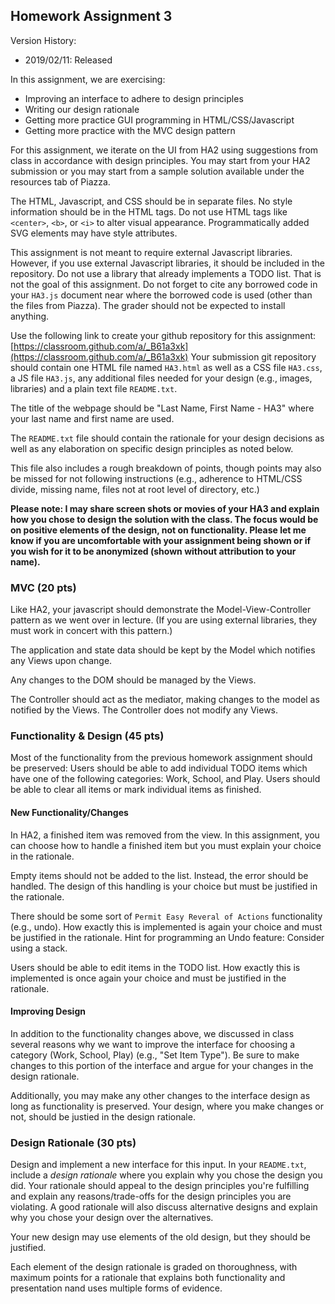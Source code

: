 ## Homework Assignment 3

Version History: 

- 2019/02/11: Released

In this assignment, we are exercising:

- Improving an interface to adhere to design principles
- Writing our design rationale
- Getting more practice GUI programming in HTML/CSS/Javascript
- Getting more practice with the MVC design pattern

For this assignment, we iterate on the UI from HA2 using suggestions from
class in accordance with design principles. You may start from your HA2
submission or you may start from a sample solution available under the
resources tab of Piazza.

The HTML, Javascript, and CSS should be in separate files. No style
information should be in the HTML tags. Do not use HTML tags like `<center>`,
`<b>`, or `<i>` to alter visual appearance.  Programmatically added SVG
elements may have style attributes.

This assignment is not meant to require external Javascript libraries.
However, if you use external Javascript libraries, it should be included in
the repository. Do not use a library that already implements a TODO list.
That is not the goal of this assignment. Do not forget to cite any borrowed
code in your `HA3.js` document near where the borrowed code is used (other
than the files from Piazza). The grader should not be expected to install
anything. 

Use the following link to create your github repository for this assignment:
[https://classroom.github.com/a/_B61a3xk](https://classroom.github.com/a/_B61a3xk)
Your submission git repository should contain one HTML file named `HA3.html`
as well as a CSS file `HA3.css`, a JS file `HA3.js`, any additional files
needed for your design (e.g., images, libraries) and a plain text file
`README.txt`.

The title of the webpage should be "Last Name, First Name - HA3" where your
last name and first name are used.

The `README.txt` file should contain the rationale for your design decisions
as well as any elaboration on specific design principles as noted below.

This file also includes a rough breakdown of points, though points may also be
missed for not following instructions (e.g., adherence to HTML/CSS divide,
missing name, files not at root level of directory, etc.)

**Please note: I may share screen shots or movies of your HA3 and explain how
you chose to design the solution with the class. The focus would be on
positive elements of the design, not on functionality. Please let me know if
you are uncomfortable with your assignment being shown or if you wish for it
to be anonymized (shown without attribution to your name).**

### MVC (20 pts)

Like HA2, your javascript should demonstrate the Model-View-Controller pattern
as we went over in lecture. (If you are using external libraries, they must
work in concert with this pattern.)

The application and state data should be kept by the Model which notifies any
Views upon change.

Any changes to the DOM should be managed by the Views. 

The Controller should act as the mediator, making changes to the model as
notified by the Views. The Controller does not modify any Views.


### Functionality & Design (45 pts)

Most of the functionality from the previous homework assignment should be
preserved: Users should be able to add individual TODO items which have one of
the following categories: Work, School, and Play. Users should be able to
clear all items or mark individual items as finished.

#### New Functionality/Changes

In HA2, a finished item was removed from the view. In this assignment, you can
choose how to handle a finished item but you must explain your choice in the
rationale.

Empty items should not be added to the list. Instead, the error should be
handled. The design of this handling is your choice but must be justified in
the rationale.

There should be some sort of `Permit Easy Reveral of Actions` functionality
(e.g., undo). How exactly this is implemented is again your choice and must be
justified in the rationale. Hint for programming an Undo feature: Consider
using a stack.

Users should be able to edit items in the TODO list. How exactly this is
implemented is once again your choice and must be justified in the rationale.


#### Improving Design

In addition to the functionality changes above, we discussed in class several
reasons why we want to improve the interface for choosing a category (Work,
School, Play) (e.g., "Set Item Type"). Be sure to make changes to this portion
of the interface and argue for your changes in the design rationale.

Additionally, you may make any other changes to the interface design as long
as functionality is preserved. Your design, where you make changes or not,
should be justied in the design rationale.


### Design Rationale (30 pts)

Design and implement a new interface for this input. In your `README.txt`,
include a *design rationale* where you explain why you chose the design you
did. Your rationale should appeal to the design principles you're fulfilling
and explain any reasons/trade-offs for the design principles you are
violating. A good rationale will also discuss alternative designs and explain
why you chose your design over the alternatives.

Your new design may use elements of the old design, but they should be
justified.

Each element of the design rationale is graded on thoroughness, with maximum
points for a rationale that explains both functionality and presentation nand
uses multiple forms of evidence.
